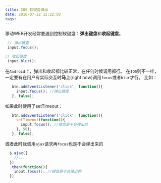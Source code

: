 ```yaml
---
title: IOS 软键盘弹出
date: 2016-07-22 12:22:50
tags:
---
```


移动WEB开发经常要遇到控制软键盘：**弹出键盘**和**收起键盘**。

<!--more-->

```javascript
 // 弹出键盘
 input.focus();

// 收起键盘
 input.blur();
```

在`Android`上，弹出和收起都比较正常，在任何时候调用都行。
在`IOS`则不一样，一定要有在用户有实际交互时**马上**(right now)调用`focus`或者`blur`才行。
比如：

```javascript
   btn.addEventListener('click', function(){
     input.focus(); //弹出键盘
   }, false);
```

如果此时使用了setTimeout：

```javascript
   btn.addEventListener('click', function(){
     setTimeout(function(){
       input.focus(); //键盘是不会弹出的
     }, 50);
   }, false);
```

或者此时我调用`ajax`请求再`focus`也是不会弹出来的

```js
  $.ajax({
    //...
  })
  .then(function(){
    input.focus(); //键盘是不会弹出的
  })
```
